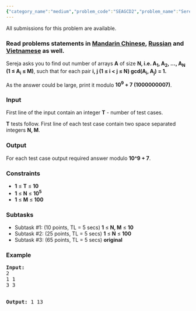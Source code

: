 ```yaml
---
{"category_name":"medium","problem_code":"SEAGCD2","problem_name":"Sereja and GCD 2","languages_supported":{"0":"ADA","1":"ASM","2":"BASH","3":"BF","4":"C","5":"C99 strict","6":"CAML","7":"CLOJ","8":"CLPS","9":"CPP 4.3.2","10":"CPP 4.9.2","11":"CPP14","12":"CS2","13":"D","14":"ERL","15":"FORT","16":"FS","17":"GO","18":"HASK","19":"ICK","20":"ICON","21":"JAVA","22":"JS","23":"LISP clisp","24":"LISP sbcl","25":"LUA","26":"NEM","27":"NICE","28":"NODEJS","29":"PAS fpc","30":"PAS gpc","31":"PERL","32":"PERL6","33":"PHP","34":"PIKE","35":"PRLG","36":"PYTH","37":"PYTH 3.4","38":"RUBY","39":"SCALA","40":"SCM guile","41":"SCM qobi","42":"ST","43":"TCL","44":"TEXT","45":"WSPC"},"max_timelimit":5,"source_sizelimit":50000,"problem_author":"sereja","problem_tester":"kevinsogo","date_added":"25-10-2014","tags":{"0":"combinatorics","1":"dynamic","2":"may16","3":"number","4":"sereja"},"editorial_url":"http://discuss.codechef.com/problems/SEAGCD2","time":{"view_start_date":1463391000,"submit_start_date":1463391000,"visible_start_date":1463391000,"end_date":1735669800},"layout":"problem"}
---
```

<span class="solution-visible-txt">All submissions for this problem are available.</span><h3> Read problems statements in <a target="_blank" href="http://www.codechef.com/download/translated/MAY16/mandarin/SEAGCD2.pdf">Mandarin Chinese</a>, <a target="_blank" href="http://www.codechef.com/download/translated/MAY16/russian/SEAGCD2.pdf">Russian</a> and <a target="_blank" href="http://www.codechef.com/download/translated/MAY16/vietnamese/SEAGCD2.pdf">Vietnamese</a> as well.</h3>
<p>
Sereja asks you to find out number of arrays <b>A</b> of size <b>N, i.e. A<sub>1</sub>, A<sub>2</sub>, ..., A<sub>N</sub> (1 ≤ A<sub>i</sub> ≤ M)</b>, such that for each pair <b>i, j (1 ≤ i &lt; j ≤ N) gcd(A<sub>i</sub>, A<sub>j</sub>) = 1.</b>
</p>
<p>
As the answer could be large, print it modulo <b>10<sup>9</sup> + 7 (1000000007)</b>.
</p>
<h3>Input</h3>
<p>
First line of the input contain an integer <b>T</b> - number of test cases.
</p>
<p><b>T</b> tests follow. First line of each test case contain two space separated integers <b>N, M</b>.
</p>
<h3>Output</h3>
<p>
For each test case output required answer modulo <b>10^9 + 7</b>.
</p>
<h3>Constraints</h3>
<ul>
<li><b>1</b> ≤ <b>T</b> ≤ <b> 10 </b></li>
<li><b>1</b> ≤ <b>N</b> ≤ <b> 10<sup>5</sup> </b></li>
<li><b>1</b> ≤ <b>M</b> ≤ <b> 100 </b></li>
</ul>
<h3>Subtasks</h3>
<ul>
<li>Subtask #1: (10 points, TL = 5 secs) <b>1</b> ≤ <b>N, M</b> ≤ <b> 10 </b></li>
<li>Subtask #2: (25 points, TL = 5 secs) <b>1</b> ≤ <b>N</b> ≤ <b> 100 </b></li>
<li>Subtask #3: (65 points, TL = 5 secs) <b>original</b></li>
</ul>
<h3>Example</h3>
<pre><b>Input:</b>
2
1 1
3 3

<b>Output:</b>
1
13

</pre>
